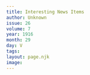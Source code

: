 ```yaml
---
title: Interesting News Items
author: Unknown
issue: 26
volume: 7
year: 1916
month: 29
day: V
tags:
layout: page.njk
image:
---
```



